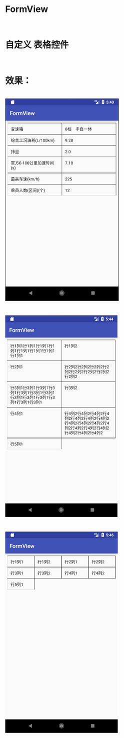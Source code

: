 # FormView
 
# 自定义 表格控件
 
# 效果：
# ![image](https://github.com/zhumj/FormView/blob/master/images/1511433689.jpg)
# ![image](https://github.com/zhumj/FormView/blob/master/images/1511433926.jpg)
# ![image](https://github.com/zhumj/FormView/blob/master/images/1511434054.jpg)
 
